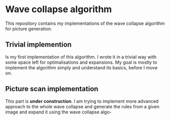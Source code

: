 # Wave collapse algorithm

This repository contains my implementations of the wave collapse algorithm for picture generation.

## Trivial implemention

Is my first implementation of this algorithm. I wrote it in a trivial way with some space left for optimalisations and expansions. My goal is mostly to implement the algorithm simply and understand its basics, before I move on.

## Picture scan implementation

This part is **under construction**. I am trying to implement more advanced approach to the whole wave collapse and generate the rules from a given image and expand it using the wave collapse algo-
